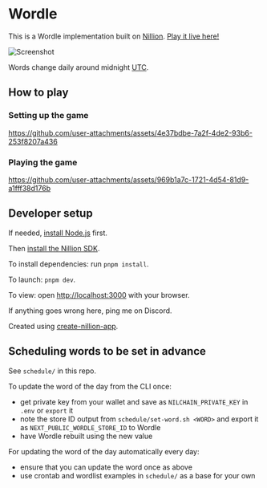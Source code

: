 # Wordle

This is a Wordle implementation built on [Nillion](https://nillion.com). [Play it live here!](https://nillion-wordle.vercel.app)

![Screenshot](https://github.com/user-attachments/assets/58b7ebba-b480-447c-8e9d-da36d62dc72c)
 
Words change daily around midnight [UTC](https://time.is/UTC).

## How to play

### Setting up the game

https://github.com/user-attachments/assets/4e37bdbe-7a2f-4de2-93b6-253f8207a436

### Playing the game

https://github.com/user-attachments/assets/969b1a7c-1721-4d54-81d9-a1fff38d176b

## Developer setup

If needed, [install Node.js](https://nodejs.org/en/download/package-manager) first.

Then [install the Nillion SDK](https://docs.nillion.com/quickstart-install).

To install dependencies: run `pnpm install`.

To launch: `pnpm dev`.

To view: open [http://localhost:3000](http://localhost:3000) with your browser.

If anything goes wrong here, ping me on Discord.

Created using [create-nillion-app](https://github.com/NillionNetwork/create-nillion-app).

## Scheduling words to be set in advance

See `schedule/` in this repo.

To update the word of the day from the CLI once:

- get private key from your wallet and save as `NILCHAIN_PRIVATE_KEY` in `.env` or `export` it
- note the store ID output from `schedule/set-word.sh <WORD>` and export it as `NEXT_PUBLIC_WORDLE_STORE_ID` to Wordle
- have Wordle rebuilt using the new value

For updating the word of the day automatically every day:

- ensure that you can update the word once as above
- use crontab and wordlist examples in `schedule/` as a base for your own
